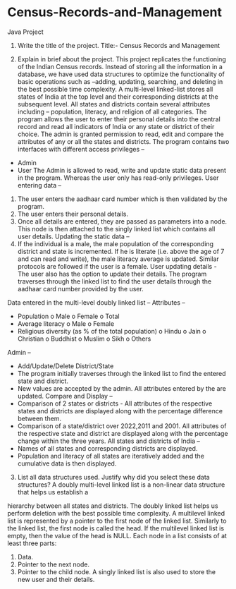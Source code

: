 # Census-Records-and-Management
Java Project
1. Write the title of the project.
Title:- Census Records and Management

2. Explain in brief about the project.
This project replicates the functioning of the Indian Census records. Instead of storing all
the information in a database, we have used data structures to optimize the functionality of
basic operations such as –adding, updating, searching, and deleting in the best possible
time complexity.
A multi-level linked-list stores all states of India at the top level and their corresponding
districts at the subsequent level. All states and districts contain several attributes including
– population, literacy, and religion of all categories.
The program allows the user to enter their personal details into the central record and read
all indicators of India or any state or district of their choice. The admin is granted
permission to read, edit and compare the attributes of any or all the states and districts.
The program contains two interfaces with different access privileges –
- Admin
- User
The Admin is allowed to read, write and update static data present in the program.
Whereas the user only has read-only privileges.
User entering data –
1. The user enters the aadhaar card number which is then validated by the program.
2. The user enters their personal details.
3. Once all details are entered, they are passed as parameters into a node. This node is then
attached to the singly linked list which contains all user details.
Updating the static data –
4. If the individual is a male, the male population of the corresponding district and state is
incremented. If he is literate (i.e. above the age of 7 and can read and write), the male
literacy average is updated. Similar protocols are followed if the user is a female.
User updating details -
The user also has the option to update their details. The program traverses through the
linked list to find the user details through the aadhaar card number provided by the user.

Data entered in the multi-level doubly linked list –
Attributes –
- Population
o Male
o Female
o Total
- Average literacy
o Male
o Female
- Religious diversity (as % of the total population)
o Hindu
o Jain
o Christian
o Buddhist
o Muslim
o Sikh
o Others

Admin –
- Add/Update/Delete District/State
- The program initially traverses through the linked list to find the entered state and
district.
- New values are accepted by the admin. All attributes entered by the are updated.
Compare and Display –
- Comparison of 2 states or districts -
All attributes of the respective states and districts are displayed along with the
percentage difference between them.
- Comparison of a state/district over 2022,2011 and 2001.
All attributes of the respective state and district are displayed along with the percentage
change within the three years.
All states and districts of India –
- Names of all states and corresponding districts are displayed.
- Population and literacy of all states are iteratively added and the cumulative data is
then displayed.

3. List all data structures used. Justify why did you select these data structures?
A doubly multi-level linked list is a non-linear data structure that helps us establish a

hierarchy between all states and districts. The doubly linked list helps us perform
deletion with the best possible time complexity.
A multilevel linked list is represented by a pointer to the first node of the linked list.
Similarly to the linked list, the first node is called the head. If the multilevel linked
list is empty, then the value of the head is NULL. Each node in a list consists of at
least three parts:
1. Data.
2. Pointer to the next node.
3. Pointer to the child node.
A singly linked list is also used to store the new user and their details.
